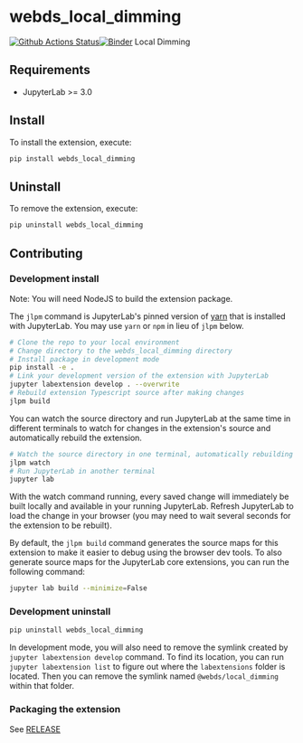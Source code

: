 # webds_local_dimming

[![Github Actions Status](https://github.com/nilcyttocs/webds_local_dimming/workflows/Build/badge.svg)](https://github.com/nilcyttocs/webds_local_dimming/actions/workflows/build.yml)[![Binder](https://mybinder.org/badge_logo.svg)](https://mybinder.org/v2/gh/nilcyttocs/webds_local_dimming/main?urlpath=lab)
Local Dimming

## Requirements

- JupyterLab >= 3.0

## Install

To install the extension, execute:

```bash
pip install webds_local_dimming
```

## Uninstall

To remove the extension, execute:

```bash
pip uninstall webds_local_dimming
```

## Contributing

### Development install

Note: You will need NodeJS to build the extension package.

The `jlpm` command is JupyterLab's pinned version of
[yarn](https://yarnpkg.com/) that is installed with JupyterLab. You may use
`yarn` or `npm` in lieu of `jlpm` below.

```bash
# Clone the repo to your local environment
# Change directory to the webds_local_dimming directory
# Install package in development mode
pip install -e .
# Link your development version of the extension with JupyterLab
jupyter labextension develop . --overwrite
# Rebuild extension Typescript source after making changes
jlpm build
```

You can watch the source directory and run JupyterLab at the same time in different terminals to watch for changes in the extension's source and automatically rebuild the extension.

```bash
# Watch the source directory in one terminal, automatically rebuilding when needed
jlpm watch
# Run JupyterLab in another terminal
jupyter lab
```

With the watch command running, every saved change will immediately be built locally and available in your running JupyterLab. Refresh JupyterLab to load the change in your browser (you may need to wait several seconds for the extension to be rebuilt).

By default, the `jlpm build` command generates the source maps for this extension to make it easier to debug using the browser dev tools. To also generate source maps for the JupyterLab core extensions, you can run the following command:

```bash
jupyter lab build --minimize=False
```

### Development uninstall

```bash
pip uninstall webds_local_dimming
```

In development mode, you will also need to remove the symlink created by `jupyter labextension develop`
command. To find its location, you can run `jupyter labextension list` to figure out where the `labextensions`
folder is located. Then you can remove the symlink named `@webds/local_dimming` within that folder.

### Packaging the extension

See [RELEASE](RELEASE.md)
